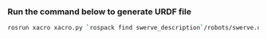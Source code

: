 ### Run the command below to generate URDF file

```bash
rosrun xacro xacro.py `rospack find swerve_description`/robots/swerve.urdf.xacro -o `rospack find swerve_description`/robots/swerve.urdf
```


